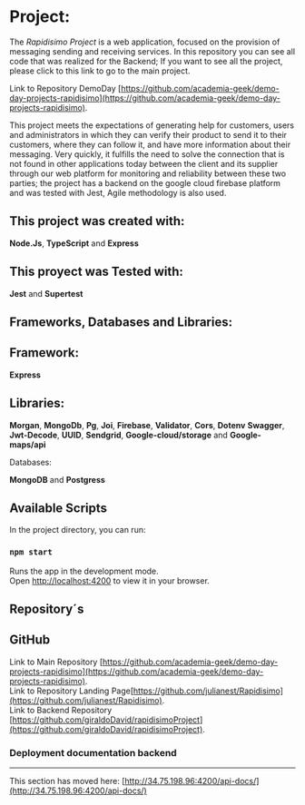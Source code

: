 # Project:

The *Rapidisimo Project* is a web application, focused on the provision of messaging sending and receiving services.
In this repository you can see all code that was realized for the Backend; If you want to see all the project, please click to this link to go to the main project.


Link to Repository DemoDay [https://github.com/academia-geek/demo-day-projects-rapidisimo](https://github.com/academia-geek/demo-day-projects-rapidisimo). 

This project meets the expectations of generating help for customers, users and administrators in which they can verify their product to send it to their customers, where they can follow it, and have more information about their messaging.
Very quickly, it fulfills the need to solve the connection that is not found in other applications today between the client and its supplier through our web platform for monitoring and reliability between these two parties; the project has a backend on the google cloud firebase platform and was tested with Jest, Agile methodology is also used.


## This project was created with:

**Node.Js**, **TypeScript** and **Express**

## This proyect was Tested with:

**Jest** and **Supertest**

## Frameworks, Databases and Libraries:


Framework:
---
**Express** 

Libraries:
---
**Morgan**, **MongoDb**, **Pg**, **Joi**, **Firebase**, **Validator**, **Cors**, **Dotenv** **Swagger**, **Jwt-Decode**, **UUID**, **Sendgrid**, **Google-cloud/storage** and **Google-maps/api**

Databases:

**MongoDB** and **Postgress**


## Available Scripts

In the project directory, you can run:

### `npm start`

Runs the app in the development mode.\
Open [http://localhost:4200](http://localhost:4200) to view it in your browser.

## Repository´s
**GitHub**  
---

Link to Main Repository [https://github.com/academia-geek/demo-day-projects-rapidisimo](https://github.com/academia-geek/demo-day-projects-rapidisimo).  
Link to Repository Landing Page[https://github.com/julianest/Rapidisimo](https://github.com/julianest/Rapidisimo).  
Link to Backend Repository [https://github.com/giraldoDavid/rapidisimoProject](https://github.com/giraldoDavid/rapidisimoProject).


### Deployment documentation backend
---
This section has moved here: [http://34.75.198.96:4200/api-docs/](http://34.75.198.96:4200/api-docs/)